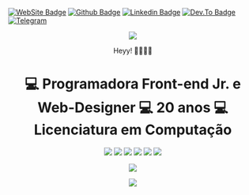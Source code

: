 <p align='center'>
  
[![WebSite Badge](https://img.shields.io/badge/-Website-informational?style=for-the-badge&labelColor=informational&logo=linux&logoColor=white&link=https://anac-dgoulart.netlify.app/)](https://anac-dgoulart.netlify.app/)
[![Github Badge](https://img.shields.io/badge/GitHub-100000?style=for-the-badge&logo=github&logoColor=white&link=https://github.com/printf-ana)](https://github.com/printf-ana)
[![Linkedin Badge](https://img.shields.io/badge/LinkedIn-0077B5?style=for-the-badge&logo=linkedin&logoColor=white&link=https://www.linkedin.com/in/ana-carolina-dias-goulart-86b06b173/)](https://www.linkedin.com/in/ana-carolina-dias-goulart-86b06b173/)
[![Dev.To Badge](https://img.shields.io/badge/dev.to-0A0A0A?style=for-the-badge&logo=dev.to&logoColor=white&link=https://dev.to/print_ana)](https://dev.to/print_ana)
[![Telegram](https://img.shields.io/badge/Telegram-2CA5E0?style=for-the-badge&logo=telegram&logoColor=white&link=https://t.me/print-ana)](https://t.me/print-ana)

</p>

<p align='center'>
  <img src="https://gpvc.arturio.dev/printf-ana">
</p>
<p align='center'>
  Heyy! 👋👋👋👋 
  <br/>
</p>
<h1 align='center'>
  <b>💻 Programadora Front-end Jr. e Web-Designer </b>
  <b>💻 20 anos </b>
  <b>💻 Licenciatura em Computação </b>
  </h1>

<p align='center'>
   <img src="https://img.shields.io/badge/HTML5-E34F26?style=for-the-badge&logo=html5&logoColor=white"/>
  <img src="https://img.shields.io/badge/CSS3-1572B6?style=for-the-badge&logo=css3&logoColor=white"/>
  <img src="https://img.shields.io/badge/JavaScript-F7DF1E?style=for-the-badge&logo=javascript&logoColor=black"/>
  <img src="https://img.shields.io/badge/Bootstrap-563D7C?style=for-the-badge&logo=bootstrap&logoColor=white"/>
  <img src="https://img.shields.io/badge/jQuery-0769AD?style=for-the-badge&logo=jquery&logoColor=white"/>
  <img src="https://img.shields.io/badge/Python-14354C?style=for-the-badge&logo=python&logoColor=white"/>
</p>

<p align='center'>
  <img src="https://github-readme-stats.vercel.app/api?username=printf-ana&show_icons=true&theme=midnight-purple">
</p>

<p align='center'>
  <img src="https://github-readme-stats.vercel.app/api/top-langs/?username=printf-ana&layout=compact&theme=midnight-purple">
</p>


